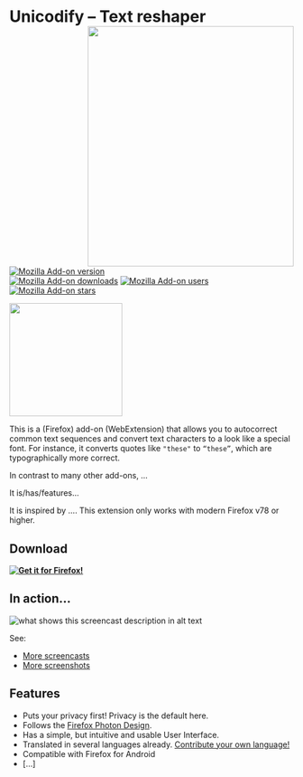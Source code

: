 # Unicodify – Text reshaper <img align="right" height="425" width="365" src="assets/screencasts/example.gif">

[![Mozilla Add-on version](https://img.shields.io/amo/v/unicodify-text-reshaper.svg)](https://addons.mozilla.org/firefox/addon/unicodify-text-reshaper/?src=external-github-shield-downloads)  
[![Mozilla Add-on downloads](https://img.shields.io/amo/d/unicodify-text-reshaper.svg)](https://addons.mozilla.org/firefox/addon/unicodify-text-reshaper/?src=external-github-shield-downloads)
[![Mozilla Add-on users](https://img.shields.io/amo/users/unicodify-text-reshaper.svg)](https://addons.mozilla.org/firefox/addon/unicodify-text-reshaper/statistics/)
[![Mozilla Add-on stars](https://img.shields.io/amo/stars/unicodify-text-reshaper.svg)](https://addons.mozilla.org/firefox/addon/unicodify-text-reshaper/reviews/)

<img height="200" width="200" src="assets/header.svg">

This is a (Firefox) add-on (WebExtension) that allows you to autocorrect common text sequences and convert text characters to a look like a special font.
For instance, it converts quotes like `"these"` to `“these”`, which are typographically more correct.

In contrast to many other add-ons, …

It is/has/features…

It is inspired by …. This extension only works with modern Firefox v78 or higher.

## Download

**[![Get it for Firefox!](https://addons.cdn.mozilla.net/static/img/addons-buttons/AMO-button_1.png)](https://addons.mozilla.org/firefox/addon/unicodify-text-reshaper/?src=external-github-download)**

## In action…

![what shows this screencast description in alt text](assets/screencasts/someThing.gif)

See:
* [More screencasts](assets/screencasts)
* [More screenshots](assets/screenshots)

## Features
* Puts your privacy first! Privacy is the default here.
* Follows the [Firefox Photon Design](https://design.firefox.com/photon).
* Has a simple, but intuitive and usable User Interface.
* Translated in several languages already. [Contribute your own language!](CONTRIBUTING.md#Translations)
* Compatible with Firefox for Android
* […]
